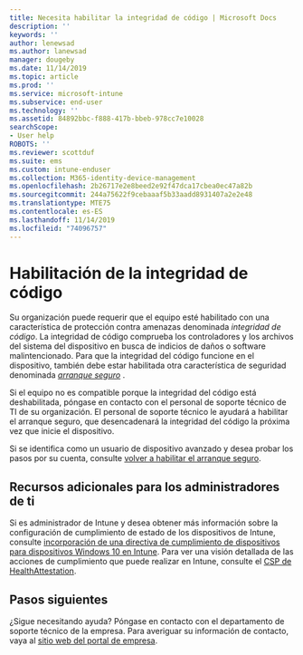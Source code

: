 ```yaml
---
title: Necesita habilitar la integridad de código | Microsoft Docs
description: ''
keywords: ''
author: lenewsad
ms.author: lanewsad
manager: dougeby
ms.date: 11/14/2019
ms.topic: article
ms.prod: ''
ms.service: microsoft-intune
ms.subservice: end-user
ms.technology: ''
ms.assetid: 84892bbc-f888-417b-bbeb-978cc7e10028
searchScope:
- User help
ROBOTS: ''
ms.reviewer: scottduf
ms.suite: ems
ms.custom: intune-enduser
ms.collection: M365-identity-device-management
ms.openlocfilehash: 2b26717e2e8beed2e92f47dca17cbea0ec47a82b
ms.sourcegitcommit: 244a75622f9cebaaaf5b33aadd8931407a2e2e48
ms.translationtype: MTE75
ms.contentlocale: es-ES
ms.lasthandoff: 11/14/2019
ms.locfileid: "74096757"
---
```

# <a name="enable-code-integrity"></a>Habilitación de la integridad de código

Su organización puede requerir que el equipo esté habilitado con una característica de protección contra amenazas denominada *integridad de código*. La integridad de código comprueba los controladores y los archivos del sistema del dispositivo en busca de indicios de daños o software malintencionado. Para que la integridad del código funcione en el dispositivo, también debe estar habilitada otra característica de seguridad denominada [*arranque seguro*](https://docs.microsoft.com/windows/security/information-protection/secure-the-windows-10-boot-process#secure-boot) .

Si el equipo no es compatible porque la integridad del código está deshabilitada, póngase en contacto con el personal de soporte técnico de TI de su organización. El personal de soporte técnico le ayudará a habilitar el arranque seguro, que desencadenará la integridad del código la próxima vez que inicie el dispositivo. 

Si se identifica como un usuario de dispositivo avanzado y desea probar los pasos por su cuenta, consulte [volver a habilitar el arranque seguro](https://docs.microsoft.com/windows-hardware/manufacture/desktop/disabling-secure-boot#re-enable-secure-boot).

## <a name="additional-resources-for-it-administrators"></a>Recursos adicionales para los administradores de ti

Si es administrador de Intune y desea obtener más información sobre la configuración de cumplimiento de estado de los dispositivos de Intune, consulte [incorporación de una directiva de cumplimiento de dispositivos para dispositivos Windows 10 en Intune](https://docs.microsoft.com/intune/protect/compliance-policy-create-windows). Para ver una visión detallada de las acciones de cumplimiento que puede realizar en Intune, consulte el [CSP de HealthAttestation](https://docs.microsoft.com/windows/client-management/mdm/healthattestation-csp#step-8-take-appropriate-policy-action-based-on-evaluation-results).  

## <a name="next-steps"></a>Pasos siguientes

¿Sigue necesitando ayuda? Póngase en contacto con el departamento de soporte técnico de la empresa. Para averiguar su información de contacto, vaya al [sitio web del portal de empresa](https://go.microsoft.com/fwlink/?linkid=2010980).
